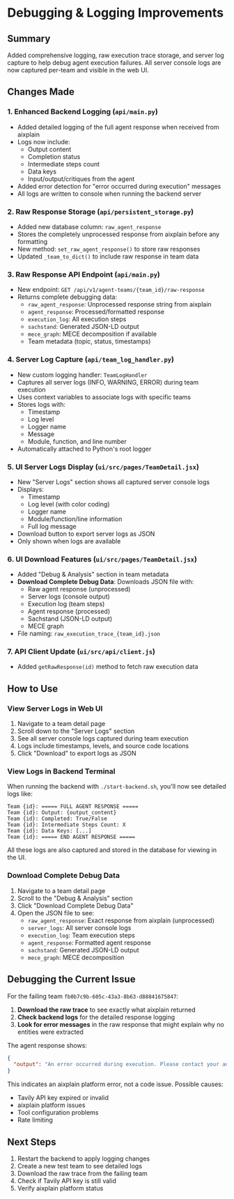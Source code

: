 # Debugging & Logging Improvements

## Summary
Added comprehensive logging, raw execution trace storage, and server log capture to help debug agent execution failures. All server console logs are now captured per-team and visible in the web UI.

## Changes Made

### 1. Enhanced Backend Logging (`api/main.py`)
- Added detailed logging of the full agent response when received from aixplain
- Logs now include:
  - Output content
  - Completion status
  - Intermediate steps count
  - Data keys
  - Input/output/critiques from the agent
- Added error detection for "error occurred during execution" messages
- All logs are written to console when running the backend server

### 2. Raw Response Storage (`api/persistent_storage.py`)
- Added new database column: `raw_agent_response`
- Stores the completely unprocessed response from aixplain before any formatting
- New method: `set_raw_agent_response()` to store raw responses
- Updated `_team_to_dict()` to include raw response in team data

### 3. Raw Response API Endpoint (`api/main.py`)
- New endpoint: `GET /api/v1/agent-teams/{team_id}/raw-response`
- Returns complete debugging data:
  - `raw_agent_response`: Unprocessed response string from aixplain
  - `agent_response`: Processed/formatted response
  - `execution_log`: All execution steps
  - `sachstand`: Generated JSON-LD output
  - `mece_graph`: MECE decomposition if available
  - Team metadata (topic, status, timestamps)

### 4. Server Log Capture (`api/team_log_handler.py`)
- New custom logging handler: `TeamLogHandler`
- Captures all server logs (INFO, WARNING, ERROR) during team execution
- Uses context variables to associate logs with specific teams
- Stores logs with:
  - Timestamp
  - Log level
  - Logger name
  - Message
  - Module, function, and line number
- Automatically attached to Python's root logger

### 5. UI Server Logs Display (`ui/src/pages/TeamDetail.jsx`)
- New "Server Logs" section shows all captured server console logs
- Displays:
  - Timestamp
  - Log level (with color coding)
  - Logger name
  - Module/function/line information
  - Full log message
- Download button to export server logs as JSON
- Only shown when logs are available

### 6. UI Download Features (`ui/src/pages/TeamDetail.jsx`)
- Added "Debug & Analysis" section in team metadata
- **Download Complete Debug Data**: Downloads JSON file with:
  - Raw agent response (unprocessed)
  - Server logs (console output)
  - Execution log (team steps)
  - Agent response (processed)
  - Sachstand (JSON-LD output)
  - MECE graph
- File naming: `raw_execution_trace_{team_id}.json`

### 7. API Client Update (`ui/src/api/client.js`)
- Added `getRawResponse(id)` method to fetch raw execution data

## How to Use

### View Server Logs in Web UI
1. Navigate to a team detail page
2. Scroll down to the "Server Logs" section
3. See all server console logs captured during team execution
4. Logs include timestamps, levels, and source code locations
5. Click "Download" to export logs as JSON

### View Logs in Backend Terminal
When running the backend with `./start-backend.sh`, you'll now see detailed logs like:
```
Team {id}: ===== FULL AGENT RESPONSE =====
Team {id}: Output: {output_content}
Team {id}: Completed: True/False
Team {id}: Intermediate Steps Count: X
Team {id}: Data Keys: [...]
Team {id}: ===== END AGENT RESPONSE =====
```

All these logs are also captured and stored in the database for viewing in the UI.

### Download Complete Debug Data
1. Navigate to a team detail page
2. Scroll to the "Debug & Analysis" section
3. Click "Download Complete Debug Data"
4. Open the JSON file to see:
   - `raw_agent_response`: Exact response from aixplain (unprocessed)
   - `server_logs`: All server console logs
   - `execution_log`: Team execution steps
   - `agent_response`: Formatted agent response
   - `sachstand`: Generated JSON-LD output
   - `mece_graph`: MECE decomposition

## Debugging the Current Issue

For the failing team `fb0b7c9b-605c-43a3-8b63-d88841675847`:

1. **Download the raw trace** to see exactly what aixplain returned
2. **Check backend logs** for the detailed response logging
3. **Look for error messages** in the raw response that might explain why no entities were extracted

The agent response shows:
```json
{
  "output": "An error occurred during execution. Please contact your administrator for assistance."
}
```

This indicates an aixplain platform error, not a code issue. Possible causes:
- Tavily API key expired or invalid
- aixplain platform issues
- Tool configuration problems
- Rate limiting

## Next Steps

1. Restart the backend to apply logging changes
2. Create a new test team to see detailed logs
3. Download the raw trace from the failing team
4. Check if Tavily API key is still valid
5. Verify aixplain platform status
